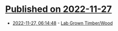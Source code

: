 # [Published on 2022-11-27](index.md)

* [2022-11-27, 06:14:48](https://news.ycombinator.com/item?id=33760837) - [Lab Grown Timber/Wood](https://news.mit.edu/2022/lab-timber-wood-0525)
